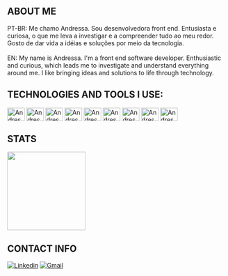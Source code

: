 ## ABOUT ME
PT-BR: Me chamo Andressa. Sou desenvolvedora front end.
Entusiasta e curiosa, o que me leva a investigar e a compreender tudo ao meu redor. Gosto de dar vida a idéias e soluções por meio da tecnologia. 
<br>
<br>
EN: My name is Andressa. I'm a front end software developer.
Enthusiastic and curious, which leads me to investigate and understand everything around me. I like bringing ideas and solutions to life through technology.

## TECHNOLOGIES AND TOOLS I USE:
<div>
<img align="center" alt="Andressa.html" height="30" width="40" src="https://cdn.jsdelivr.net/gh/devicons/devicon/icons/html5/html5-original.svg">
<img align="center" alt="Andressa.html" height="30" width="40" src="https://cdn.jsdelivr.net/gh/devicons/devicon/icons/css3/css3-original.svg">
<img align="center" alt="Andressa.html" height="30" width="40" src="https://cdn.jsdelivr.net/gh/devicons/devicon/icons/javascript/javascript-original.svg">
          <img align="center" alt="Andressa.html" height="30" width="40" src="https://cdn.jsdelivr.net/gh/devicons/devicon/icons/typescript/typescript-original.svg">
          <img align="center" alt="Andressa.html" height="30" width="40" src="https://cdn.jsdelivr.net/gh/devicons/devicon/icons/react/react-original.svg">
<img align="center" alt="Andressa.html" height="30" width="40" src="https://cdn.jsdelivr.net/gh/devicons/devicon/icons/php/php-original.svg">
<img align="center" alt="Andressa.html" height="30" width="40" src="https://cdn.jsdelivr.net/gh/devicons/devicon/icons/python/python-original.svg">
<img align="center" alt="Andressa.html" height="30" width="40" src="https://cdn.jsdelivr.net/gh/devicons/devicon/icons/mysql/mysql-original.svg">
<img align="center" alt="Andressa.html" height="30" width="40" src="https://cdn.jsdelivr.net/gh/devicons/devicon/icons/azure/azure-original.svg">
          
</div>



## STATS
<div>
  <img height="180em" src="https://github-readme-stats.vercel.app/api/top-langs/?username=andressaagapito&layout=compact&theme=tokyonight"/>
</div>

##  CONTACT INFO 
[![Linkedin](https://img.shields.io/badge/LinkedIn-0077B5?style=for-the-badge&logo=linkedin&logoColor=white)](https://www.linkedin.com/in/andressaagapito/)
[![Gmail](https://img.shields.io/badge/Gmail-D14836?style=for-the-badge&logo=gmail&logoColor=white)](mailto:andressaagapito@gmail.com)
